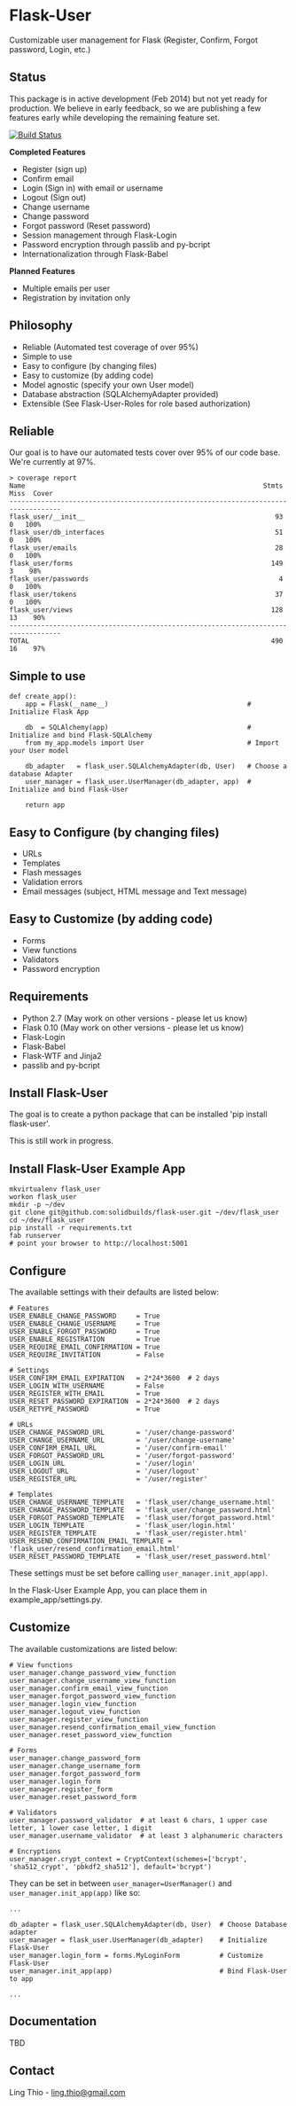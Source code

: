Flask-User
==========

Customizable user management for Flask (Register, Confirm, Forgot password, Login, etc.)

Status
------
This package is in active development (Feb 2014) but not yet ready for production.
We believe in early feedback, so we are publishing a few features early
while developing the remaining feature set.

[![Build Status](https://travis-ci.org/solidbuilds/flask-user.png?branch=master)](https://travis-ci.org/solidbuilds/flask-user)

__Completed Features__

- Register (sign up)
- Confirm email
- Login (Sign in) with email or username
- Logout (Sign out)
- Change username
- Change password
- Forgot password (Reset password)
- Session management through Flask-Login
- Password encryption through passlib and py-bcript
- Internationalization through Flask-Babel

__Planned Features__

- Multiple emails per user
- Registration by invitation only

Philosophy
----------

- Reliable (Automated test coverage of over 95%)
- Simple to use
- Easy to configure (by changing files)
- Easy to customize (by adding code)
- Model agnostic (specify your own User model)
- Database abstraction (SQLAlchemyAdapter provided)
- Extensible (See Flask-User-Roles for role based authorization)


Reliable
--------

Our goal is to have our automated tests cover over 95% of our code base.  
We're currently at 97%.

```
> coverage report
Name                                                            Stmts   Miss  Cover
-----------------------------------------------------------------------------------
flask_user/__init__                                                93      0   100%
flask_user/db_interfaces                                           51      0   100%
flask_user/emails                                                  28      0   100%
flask_user/forms                                                  149      3    98%
flask_user/passwords                                                4      0   100%
flask_user/tokens                                                  37      0   100%
flask_user/views                                                  128     13    90%
-----------------------------------------------------------------------------------
TOTAL                                                             490     16    97%
```

Simple to use
-------------

```
def create_app():
    app = Flask(__name__)                                   # Initialize Flask App
    
    db  = SQLAlchemy(app)                                   # Initialize and bind Flask-SQLAlchemy
    from my_app.models import User                          # Import your User model
    
    db_adapter   = flask_user.SQLAlchemyAdapter(db, User)   # Choose a database Adapter
    user_manager = flask_user.UserManager(db_adapter, app)  # Initialize and bind Flask-User
    
    return app
```


Easy to Configure (by changing files)
-------------------------------------

- URLs
- Templates
- Flash messages
- Validation errors
- Email messages (subject, HTML message and Text message)

Easy to Customize (by adding code)
----------------------------------

- Forms
- View functions
- Validators
- Password encryption

Requirements
------------

- Python 2.7 (May work on other versions - please let us know)
- Flask 0.10 (May work on other versions - please let us know)
- Flask-Login
- Flask-Babel
- Flask-WTF and Jinja2
- passlib and py-bcript

Install Flask-User
------------------

The goal is to create a python package that can be installed 'pip install flask-user'.  

This is still work in progress.

Install Flask-User Example App
------------------------------

```
mkvirtualenv flask_user
workon flask_user
mkdir -p ~/dev
git clone git@github.com:solidbuilds/flask-user.git ~/dev/flask_user
cd ~/dev/flask_user
pip install -r requirements.txt
fab runserver
# point your browser to http://localhost:5001
```

Configure
---------

The available settings with their defaults are listed below:

```
# Features
USER_ENABLE_CHANGE_PASSWORD     = True
USER_ENABLE_CHANGE_USERNAME     = True
USER_ENABLE_FORGOT_PASSWORD     = True
USER_ENABLE_REGISTRATION        = True
USER_REQUIRE_EMAIL_CONFIRMATION = True
USER_REQUIRE_INVITATION         = False

# Settings
USER_CONFIRM_EMAIL_EXPIRATION   = 2*24*3600  # 2 days
USER_LOGIN_WITH_USERNAME        = False
USER_REGISTER_WITH_EMAIL        = True
USER_RESET_PASSWORD_EXPIRATION  = 2*24*3600  # 2 days
USER_RETYPE_PASSWORD            = True

# URLs
USER_CHANGE_PASSWORD_URL        = '/user/change-password'
USER_CHANGE_USERNAME_URL        = '/user/change-username'
USER_CONFIRM_EMAIL_URL          = '/user/confirm-email'
USER_FORGOT_PASSWORD_URL        = '/user/forgot-password'
USER_LOGIN_URL                  = '/user/login'
USER_LOGOUT_URL                 = '/user/logout'
USER_REGISTER_URL               = '/user/register'

# Templates
USER_CHANGE_USERNAME_TEMPLATE   = 'flask_user/change_username.html'
USER_CHANGE_PASSWORD_TEMPLATE   = 'flask_user/change_password.html'
USER_FORGOT_PASSWORD_TEMPLATE   = 'flask_user/forgot_password.html'
USER_LOGIN_TEMPLATE             = 'flask_user/login.html'
USER_REGISTER_TEMPLATE          = 'flask_user/register.html'
USER_RESEND_CONFIRMATION_EMAIL_TEMPLATE = 'flask_user/resend_confirmation_email.html'
USER_RESET_PASSWORD_TEMPLATE    = 'flask_user/reset_password.html'
```

These settings must be set before calling `user_manager.init_app(app)`.

In the Flask-User Example App, you can place them in example_app/settings.py.


Customize
---------

The available customizations are listed below:

```
# View functions
user_manager.change_password_view_function
user_manager.change_username_view_function
user_manager.confirm_email_view_function
user_manager.forgot_password_view_function
user_manager.login_view_function
user_manager.logout_view_function
user_manager.register_view_function
user_manager.resend_confirmation_email_view_function
user_manager.reset_password_view_function

# Forms
user_manager.change_password_form
user_manager.change_username_form
user_manager.forgot_password_form
user_manager.login_form
user_manager.register_form
user_manager.reset_password_form

# Validators
user_manager.password_validator  # at least 6 chars, 1 upper case letter, 1 lower case letter, 1 digit
user_manager.username_validator  # at least 3 alphanumeric characters

# Encryptions
user_manager.crypt_context = CryptContext(schemes=['bcrypt', 'sha512_crypt', 'pbkdf2_sha512'], default='bcrypt')
```

They can be set in between `user_manager=UserManager()` and `user_manager.init_app(app)` like so:

```
...

db_adapter = flask_user.SQLAlchemyAdapter(db, User)  # Choose Database adapter
user_manager = flask_user.UserManager(db_adapter)    # Initialize Flask-User
user_manager.login_form = forms.MyLoginForm          # Customize Flask-User
user_manager.init_app(app)                           # Bind Flask-User to app

...
```

Documentation
-------------

TBD
    
Contact
-------
Ling Thio - ling.thio@gmail.com
